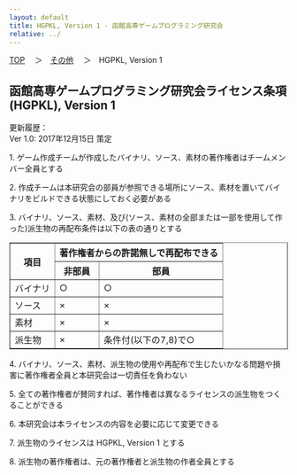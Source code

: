 ```yaml
---
layout: default
title: HGPKL, Version 1 - 函館高専ゲームプログラミング研究会
relative: ../
---
```

<div class="content">
<div class="main">

<p class="bread">
<a href="../">TOP</a>
　＞　<a href="./">その他</a>
　＞　HGPKL, Version 1
</p>

<h2>
函館高専ゲームプログラミング研究会ライセンス条項(HGPKL), Version 1
</h2>

<p>
更新履歴：
<br>
Ver 1.0: 2017年12月15日 策定
</p>

<p>
1. ゲーム作成チームが作成したバイナリ、ソース、素材の著作権者はチームメンバー全員とする
</p>

<p>
2. 作成チームは本研究会の部員が参照できる場所にソース、素材を置いてバイナリをビルドできる状態にしておく必要がある
</p>

<p>
3. バイナリ、ソース、素材、及び(ソース、素材の全部または一部を使用して作った)派生物の再配布条件は以下の表の通りとする
</p>

<table border="1">

<tr>
<th class="center" rowspan="2">項目</th>
<th colspan="2">著作権者からの許諾無しで再配布できる</th>
</tr>

<tr>
<th class="center">非部員</th>
<th class="center">部員</th>
</tr>

<tr>
<td class="center">バイナリ</td>
<td class="center">○</td>
<td class="center">○</td>
</tr>

<tr>
<td class="center">ソース</td>
<td class="center">×</td>
<td class="center">×</td>
</tr>

<tr>
<td class="center">素材</td>
<td class="center">×</td>
<td class="center">×</td>
</tr>

<tr>
<td class="center">派生物</td>
<td class="center">×</td>
<td class="center">条件付(以下の7,8)で○</td>
</tr>


</table>


<p>
4. バイナリ、ソース、素材、派生物の使用や再配布で生じたいかなる問題や損害に著作権者全員と本研究会は一切責任を負わない
</p>

<p>
5. 全ての著作権者が賛同すれば、著作権者は異なるライセンスの派生物をつくることができる
</p>

<p>
6. 本研究会は本ライセンスの内容を必要に応じて変更できる
</p>

<p>
7. 派生物のライセンスは HGPKL, Version 1 とする
</p>

<p>
8. 派生物の著作権者は、元の著作権者と派生物の作者全員とする
</p>


</div>
</div>
